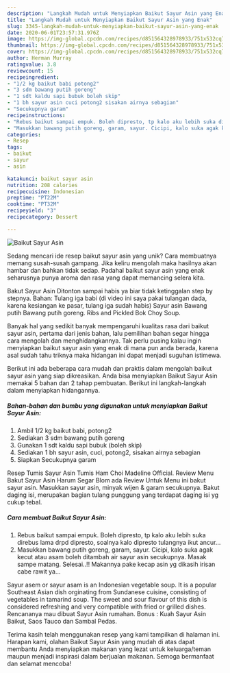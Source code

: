 ```yaml
---
description: "Langkah Mudah untuk Menyiapkan Baikut Sayur Asin yang Enak"
title: "Langkah Mudah untuk Menyiapkan Baikut Sayur Asin yang Enak"
slug: 3345-langkah-mudah-untuk-menyiapkan-baikut-sayur-asin-yang-enak
date: 2020-06-01T23:57:31.976Z
image: https://img-global.cpcdn.com/recipes/d851564328978933/751x532cq70/baikut-sayur-asin-foto-resep-utama.jpg
thumbnail: https://img-global.cpcdn.com/recipes/d851564328978933/751x532cq70/baikut-sayur-asin-foto-resep-utama.jpg
cover: https://img-global.cpcdn.com/recipes/d851564328978933/751x532cq70/baikut-sayur-asin-foto-resep-utama.jpg
author: Herman Murray
ratingvalue: 3.8
reviewcount: 15
recipeingredient:
- "1/2 kg baikut babi potong2"
- "3 sdm bawang putih goreng"
- "1 sdt kaldu sapi bubuk boleh skip"
- "1 bh sayur asin cuci potong2 sisakan airnya sebagian"
- "Secukupnya garam"
recipeinstructions:
- "Rebus baikut sampai empuk. Boleh dipresto, tp kalo aku lebih suka direbus lama drpd dipresto, soalnya kalo dipresto tulangnya ikut ancur..."
- "Masukkan bawang putih goreng, garam, sayur. Cicipi, kalo suka agak kecut atau asam boleh ditambah air sayur asin secukupnya. Masak sampe matang. Selesai..!! Makannya pake kecap asin yg dikasih irisan cabe rawit ya..."
categories:
- Resep
tags:
- baikut
- sayur
- asin

katakunci: baikut sayur asin 
nutrition: 208 calories
recipecuisine: Indonesian
preptime: "PT22M"
cooktime: "PT32M"
recipeyield: "3"
recipecategory: Dessert

---
```



![Baikut Sayur Asin](https://img-global.cpcdn.com/recipes/d851564328978933/751x532cq70/baikut-sayur-asin-foto-resep-utama.jpg)

Sedang mencari ide resep baikut sayur asin yang unik? Cara membuatnya memang susah-susah gampang. Jika keliru mengolah maka hasilnya akan hambar dan bahkan tidak sedap. Padahal baikut sayur asin yang enak seharusnya punya aroma dan rasa yang dapat memancing selera kita.

Bakut Sayur Asin Ditonton sampai habis ya biar tidak ketinggalan step by stepnya. Bahan: Tulang iga babi (di video ini saya pakai tulangan dada, karena kesiangan ke pasar, tulang iga sudah habis) Sayur asin Bawang putih Bawang putih goreng. Ribs and Pickled Bok Choy Soup.

Banyak hal yang sedikit banyak mempengaruhi kualitas rasa dari baikut sayur asin, pertama dari jenis bahan, lalu pemilihan bahan segar hingga cara mengolah dan menghidangkannya. Tak perlu pusing kalau ingin menyiapkan baikut sayur asin yang enak di mana pun anda berada, karena asal sudah tahu triknya maka hidangan ini dapat menjadi suguhan istimewa.


Berikut ini ada beberapa cara mudah dan praktis dalam mengolah baikut sayur asin yang siap dikreasikan. Anda bisa menyiapkan Baikut Sayur Asin memakai 5 bahan dan 2 tahap pembuatan. Berikut ini langkah-langkah dalam menyiapkan hidangannya.

<!--inarticleads1-->

##### Bahan-bahan dan bumbu yang digunakan untuk menyiapkan Baikut Sayur Asin:

1. Ambil 1/2 kg baikut babi, potong2
1. Sediakan 3 sdm bawang putih goreng
1. Gunakan 1 sdt kaldu sapi bubuk (boleh skip)
1. Sediakan 1 bh sayur asin, cuci, potong2, sisakan airnya sebagian
1. Siapkan Secukupnya garam


Resep Tumis Sayur Asin Tumis Ham Choi Madeline Official. Review Menu Bakut Sayur Asin Harum Segar Blom ada Review Untuk Menu ini bakut sayur asin. Masukkan sayur asin, minyak wijen &amp; garam secukupnya. Bakut daging isi, merupakan bagian tulang punggung yang terdapat daging isi yg cukup tebal. 

<!--inarticleads2-->

##### Cara membuat Baikut Sayur Asin:

1. Rebus baikut sampai empuk. Boleh dipresto, tp kalo aku lebih suka direbus lama drpd dipresto, soalnya kalo dipresto tulangnya ikut ancur...
1. Masukkan bawang putih goreng, garam, sayur. Cicipi, kalo suka agak kecut atau asam boleh ditambah air sayur asin secukupnya. Masak sampe matang. Selesai..!! Makannya pake kecap asin yg dikasih irisan cabe rawit ya...


Sayur asem or sayur asam is an Indonesian vegetable soup. It is a popular Southeast Asian dish orginating from Sundanese cuisine, consisting of vegetables in tamarind soup. The sweet and sour flavour of this dish is considered refreshing and very compatible with fried or grilled dishes. Rencananya mau dibuat Sayur Asin rumahan. Bonus : Kuah Sayur Asin Baikut, Saos Tauco dan Sambal Pedas. 

Terima kasih telah menggunakan resep yang kami tampilkan di halaman ini. Harapan kami, olahan Baikut Sayur Asin yang mudah di atas dapat membantu Anda menyiapkan makanan yang lezat untuk keluarga/teman maupun menjadi inspirasi dalam berjualan makanan. Semoga bermanfaat dan selamat mencoba!
